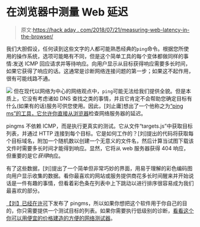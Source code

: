 # 在浏览器中测量 Web 延迟

> 原文:[https://hack aday . com/2018/07/21/measuring-web-latency-in-the-browser/](https://hackaday.com/2018/07/21/measuring-web-latency-in-the-browser/)

我们大胆假设，任何读到这些文字的人都可能熟悉经典的`ping`命令。根据您所使用的操作系统，选项可能略有不同，但是这个简单工具的每个变体都做同样的事情:发送 ICMP 回应请求并等待响应。向用户显示从目标获得响应需要多长时间，如果它获得了响应的话。这通常是诊断网络连接问题的第一步；如果这不起作用，很有可能线路不通。

[![](../Images/1bd3f6ba5623a17e92e642f7d06dcb80.png)](https://hackaday.com/wp-content/uploads/2018/07/pingms_detail.png) 但在现代以网络为中心的网络观点中，`ping`可能无法给我们提供全貌。但是本质上，它没有考虑诸如 DNS 查找之类的事情，并且它肯定不会帮助您确定目标有什么(如果有的话)服务可供您使用。因此，[刘止庸]想出了一个他称之为[“ping ms”的工具，它允许你直接从浏览器](http://www.pingms.com)检查网络服务器的延迟。

pingms 不依赖 ICMP，而是执行更真实的测试。它从文件“targets.js”中获取目标列表，并通过 HTTP 连接到每个目标。它是如何工作的？[刘]提出的代码将获取每个目标域名，附加一个随机数以创建一个无意义的文件名，然后计算当试图下载该文件时需要多长时间才能得到响应。显然，它将从 web 服务器获得 404 响应，但重要的是它*获得*响应。

有了这些数据，[刘]提出了一个简单但非常巧妙的界面，用易于理解的彩色编码图向用户显示收集的数据。看你最喜欢的网站或服务提供商花多长时间醒来并开始说话是一件有趣的事情，但看着彩色条在列表中上下跳动以进行排序很容易成为我们最喜欢的部分。

[【刘】已经在许可](https://github.com/pingms/pingms)下发布了 pingms，所以如果你想把这个软件用于你自己的目的，你只需要提供一个测试目标的列表。如果你需要执行低级别的诊断，[看看这个你可以用便宜的价格建造的方便的网络测试器](https://hackaday.com/2016/01/22/link-trucker-is-a-tiny-networking-giant/)。